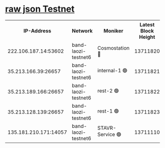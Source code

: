 
[raw json Testnet](https://rpc-check.bandt.stavr.tech/bandt/rpcbandt_result.json)
=

<table><tr><th>IP-Address</th><th>Network</th><th>Moniker</th><th>Latest Block Height</th><th>Earliest Block Height</th><th>Catching Up</th><th>Tx Index</th><th>Voting Power</th><th>Scan Time</th></tr><tr><td>222.106.187.14:53602</td><td>band-laozi-testnet6</td><td>Cosmostation 🔴</td><td>13711820</td><td>13177501</td><td>False</td><td>on</td><td>2203223</td><td>2023-12-09T22:43:35.251676327UTC</td></tr><tr><td>35.213.166.39:26657</td><td>band-laozi-testnet6</td><td>internal-1 🟢</td><td>13711821</td><td>13611821</td><td>False</td><td>on</td><td>0</td><td>2023-12-09T22:43:36.224584991UTC</td></tr><tr><td>35.213.189.166:26657</td><td>band-laozi-testnet6</td><td>rest-2 🟢</td><td>13711822</td><td>13611822</td><td>False</td><td>on</td><td>0</td><td>2023-12-09T22:43:37.177649029UTC</td></tr><tr><td>35.213.128.139:26657</td><td>band-laozi-testnet6</td><td>rest-1 🟢</td><td>13711823</td><td>13611823</td><td>False</td><td>on</td><td>0</td><td>2023-12-09T22:43:40.206379036UTC</td></tr><tr><td>135.181.210.171:14057</td><td>band-laozi-testnet6</td><td>STAVR-Service 🟢</td><td>13711110</td><td>13710001</td><td>False</td><td>on</td><td>0</td><td>2023-12-09T22:43:33.912112493UTC</td></tr></table>
